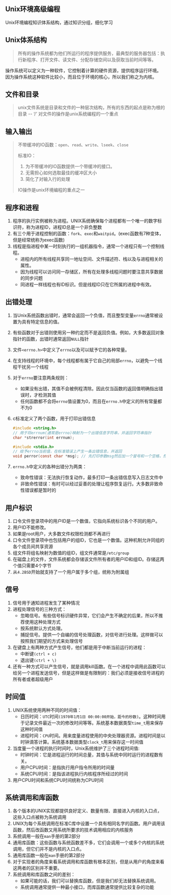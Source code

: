 ## Unix环境高级编程

Unix环境编程知识体系结构，通过知识分组，细化学习

## Unix体系结构

> 所有的操作系统都为他们所运行的程序提供服务，最典型的服务器包括：执行新程序、打开文件、读文件、分配存储空间以及获取当前时间等等。

操作系统可以定义为一种软件，它控制着计算的硬件资源，提供程序运行环境。
因为操作系统这种软件比较小，而且位于环境的核心，所以我们称之为内核。

## 文件和目录
> unix文件系统是目录和文件的一种层次结构，所有的东西的起点是称为根的目录 -- ‘/’
> 对文件的操作是unix系统编程的一个重点

## 输入输出

> 不带缓冲的IO函数：`open`、`read`、`write`、`lseek`、`close`
>
> 标准IO：
> 1. 为不带缓冲的IO函数提供一个带缓冲的接口。
> 2. 无需担心如何选取最佳的缓冲区大小
> 3. 简化了对输入行的处理
> 
> IO操作是unix环境编程的重点之一

## 程序和进程

1. 程序的执行实例被称为进程。UNIX系统确保每个进程都有一个唯一的数字标识符，称为进程ID，进程ID总是一个非负整数
2. 有三个用于进程控制的函数：`fork`、`exec`和`waitpid`。(exec函数有7种变体，但是经常统称为exec函数)
3. 线程是指进程中某一时刻执行的一组机器指令，通常一个进程只有一个控制线程。
    * 进程内的所有线程共享同一地址空间、文件描述符、栈以及与进程相关的属性。
    * 因为线程可以访问同一存储区，所有在处理多线程问题时要注意共享数据的同步问题
    * 同进程一样线程也有ID标识。但是线程ID只在它所属的进程中有效。

## 出错处理

1. 当Unix系统函数出错时，通常会返回一个负值，而且整型变量`errno`通常被设置为具有特定信息的值。
2. 有些函数对于出错则使用另一种约定而不是返回负值。例如，大多数返回对象指针的函数，出错时通常返回`NULL`指针
3. 文件`<errno.h>`中定义了`errno`以及可以赋予它的各种常量。
4. 在支持线程的环境中，每个线程都有属于它自己的局部`errno`，以避免一个线程干扰另一个线程
5. 对于`errno`要注意两条规则：
    * 如果没有出错，其值不会被例程清除。因此仅当函数的返回值明确指出错误时，才检测其值
    * 任何函数都不会将`errno`值设置为0，而且在`errno.h`中定义的所有常量都不为0
6. c标准定义了两个函数，用于打印出错信息

    ```c
    #include <string.h>
    // 用于将errnum(通常是errno)映射为一个出错信息字符串，并返回字符串指针
    char *strerror(int errnum);
    
    #include <stdio.h>
    // 给予errno当前值，在标准错误上产生一条出错信息，并返回
    void perror(const char *msg); // 先打印参数msg然后加一个冒号和一个空格，然后是errno对应的错误信息，最后是一个换行符
    ```

7. `errno.h`中定义的各种出错分为两类：
   
    * 致命性错误：无法执行恢复动作，最多打印一条出错信息写入日志文件中
    * 非致命性错误：有时可以经过妥善的处理让程序恢复运行。大多数非致命性错误都是暂时的

## 用户标识

1. 口令文件登录项中的用户ID是一个数值，它指向系统标识各个不同的用户。
2. 用户ID不能修改。
3. 如果是root用户，大多数文件权限检测都不再进行
4. 口令文件登录项中也包括用户的组ID，它也是一个数值。这种机制允许同组的各个成员间共享资源
5. 组文件将组名映射为数值的组ID，组文件通常是`/etc/group`
6. 在磁盘上的文件，文件系统都会存储该文件所有者的用户ID和组ID。存储这两个值只需要4个字节
7. 从`4.2BSD`开始就支持了一个用户属于多个组，统称为附属组

## 信号

1. 信号用于通知进程发生了某种情况
2. 进程处理信号的三种方式：
    * 忽略信号。有些信号标识硬件异常，它们会产生不确定的后果，所以不推荐使用这种处理方式
    * 按系统默认方式处理。
    * 捕捉信号。提供一个自编的信号处理函数，对信号进行处理。这样做可以按照我们期望的方式来处理信号
3. 在键盘上有两种方式产生信号，他们都是用于中断当前运行的进程：
    * 中断键`(ctrl + c)`
    * 退出键`(ctrl + \)`
4. 还有一种方式可以产生信号，就是调用kill函数。在一个进程中调用此函数可以给另一个进程发送信号，但是这样做是有限制的：我们必须是接收信号进程的所有者或者超级用户

## 时间值

1. UNIX系统使用两种不同的时间值：
    * 日历时间：`UTC`时间`(1970年1月1日 00:00:00开始，距今的秒数)`。这种时间用于记录文件最近一次的修改时间等等。系统基本数据类型`time_t`用来保存这种时间值
    * 进程时间：`CPU`时间。用来度量进程使用的中央处理器资源。进程时间是以时钟滴答计算。系统基本数据类型`clock_t`用来保存这一时间值
2. 当度量一个进程的执行时间时，Unix系统维护了三个进程时间值:
    * 时钟时间：它是进程运行的时间总量，其值与系统中同时运行的进程数有关。
    * 用户CPU时间：是指执行用户指令所用的时间量
    * 系统CPU时间：是指该进程执行内核程序所经过的时间
3. 用户CPU时间和系统CPU时间统称为CPU时间

## 系统调用和库函数

1. 各个版本的UNIX实现都提供良好定义、数量有限、直接进入内核的入口点，这些入口点被称为系统调用
2. UNIX为每个系统调用在标准C库中设置一个具有相同名字的函数。用户调用该函数，然后改函数又用系统所要求的技术调用相应的内核服务
3. 系统调用一般在`man`手册的第2部分
4. 通用库函数：这些函数与系统函数差不多，它们会调用一个或多个内核的系统调用，但它们并不是内核的入口点。
5. 通用库函数一般在`man`手册的第2部分
6. 对于实现者的角度来看系统调用和库函数有根本区别，但是从用户的角度来看这两者的区别并不重要。
7. 系统调用和库函数之间的差别：
    * 如果可能的话，我们可以替换库函数，但是我们却无法替换系统调用。
    * 系统调用通常提供一种最小接口，而库函数通常提供比较复杂的功能